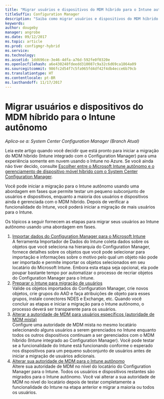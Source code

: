 ```yaml
---
title: "Migrar usuários e dispositivos do MDM híbrido para o Intune autônomo"
titleSuffix: Configuration Manager
description: "Saiba como migrar usuários e dispositivos do MDM híbrido para o Intune no Azure."
keywords: 
author: dougeby
manager: angrobe
ms.date: 09/12/2017
ms.topic: article
ms.prod: configmgr-hybrid
ms.service: 
ms.technology: 
ms.assetid: 1dd696ce-3e46-4dfa-a76d-592fe0f0320e
ms.openlocfilehash: a6e430248fdeedd310087c9a32c6d69ca1864a09
ms.sourcegitcommit: 986fc2d54f7c5fa965fd4df42f4db4ecce6b79cb
ms.translationtype: HT
ms.contentlocale: pt-BR
ms.lasthandoff: 11/17/2017
---
```

# <a name="migrate-hybrid-mdm-users-and-devices-to-intune-standalone"></a>Migrar usuários e dispositivos do MDM híbrido para o Intune autônomo

*Aplica-se a: System Center Configuration Manager (Branch Atual)*    

Leia este artigo quando você decidir que está pronto para iniciar a migração do MDM híbrido (Intune integrado com o Configuration Manager) para uma experiência somente em nuvem usando o Intune no Azure. Se você ainda não tiver decido, consulte [Escolher entre o Microsoft Intune autônomo e o gerenciamento de dispositivo móvel híbrido com o System Center Configuration Manager](https://docs.microsoft.com/sccm/mdm/understand/choose-between-standalone-intune-and-hybrid-mobile-device-management). 

Você pode iniciar a migração para o Intune autônomo usando uma abordagem em fases que permite testar um pequeno subconjunto de usuários e dispositivos, enquanto a maioria dos usuários e dispositivos ainda é gerenciada com o MDM híbrido. Depois de verificar a funcionalidade do Intune, você poderá iniciar a migração de mais usuários para o Intune.    

Os tópicos a seguir fornecem as etapas para migrar seus usuários ao Intune autônomo usando uma abordagem em fases.    
  
1.  [Importar dados do Configuration Manager para o Microsoft Intune](migrate-import-data.md)   
    A ferramenta Importador de Dados do Intune coleta dados sobre os objetos que você seleciona na hierarquia do Configuration Manager, fornece detalhes sobre os objetos que você pode selecionar para importação e informações sobre o motivo pelo qual um objeto não pode ser importado e permite importar os objetos selecionados em seu locatário do Microsoft Intune. Embora esta etapa seja opcional, ela pode poupar bastante tempo por automatizar o processo de recriar objetos do Configuration Manager para o Intune. 
2.  [Preparar o Intune para migração de usuários](migrate-prepare-intune.md)    
    Valide os objetos importados do Configuration Manager, crie novos objetos, crie grupos do AAD e faça atribuições de objeto para esses grupos, instale conectores NDES e Exchange, etc. Quando você concluir as etapas e iniciar a migração para o Intune autônomo, o processo deverá ser transparente para os usuários.  
3.  [Alterar a autoridade de MDM para usuários específicos (autoridade de MDM mista)](migrate-mixed-authority.md)    
    Configure uma autoridade de MDM mista no mesmo locatário selecionando alguns usuários a serem gerenciados no Intune enquanto todos os outros dispositivos continuam a ser gerenciados com o MDM híbrido (Intune integrado ao Configuration Manager). Você pode testar se a funcionalidade do Intune está funcionando conforme o esperado nos dispositivos para um pequeno subconjunto de usuários antes de iniciar a migração de usuários adicionais. 
4.  [Alterar sua autoridade de MDM para o Intune autônomo](change-mdm-authority.md)     
    Altere sua autoridade de MDM no nível do locatário do Configuration Manager para o Intune. Todos os usuários e dispositivos restantes são migrados para o Intune autônomo. Você vai alterar a sua autoridade de MDM no nível do locatário depois de testar completamente a funcionalidade do Intune na etapa anterior e migrar a maioria ou todos os usuários.

<!--
The following provides a typical workflow for migrating users from hybrid MDM to Intune standalone:
1.  Admin runs the Microsoft Intune Data Importer Tool, selecting which objects and assignments to import. Selected objects are imported into Intune standalone.
    1. Some objects cannot be imported because they contain settings the tool does not understand or setting that are not available in Intune standalone.
    2. Assignments are migrated. However, only if the collection an object was targeted to is based on a single Active Directory (AD) security group and the same group exists in Azure Active Directory (AAD).
    > [!Note]    
    > If you want, you can skip this step and create the objects that you want directly in Intune in the Azure portal without running the Intune Data Importer Tool. 
2.  Admin logs into the Intune on Azure portal
    1. Creates any additional objects required for their organization that were not imported by the Microsoft Intune Data Importer tool.
    2. Creates any required AAD groups and makes any additional assignments for each object to AAD groups.
    3. Installs the NDES connector on an on-premises server if using SCEP or PFX certificate deployment.
    4. Installs the Exchange connector on an on-premises server if using conditional access. 
3.  Admin ensures that all existing Intune users in their organization have an Intune license assigned to them using AAD or the Office administrator portal.
4.  Admin selects some test users to migrate to Intune standalone and removes them from the collection associated with the Intune subscription in Configuration Manager.
5.  Once removed from the collection, the user and all devices are managed by Intune in the Azure portal. Remaining users and devices continue to be managed by hybrid mobile device management in Configuration Manager. 
6.  Admin validates that things are working as expected on the device and moves more users to Intune standalone by removing them from the collection associated with the Intune subscription in Configuration Manager.
7.  Once the admin is comfortable with the functionality in Intune standalone, they can move the rest of their users and devices by switching their MDM authority to Intune standalone. This can be done by removing the Intune subscription from SCCM and choosing to change the MDM authority. Tenant level policies will be automatically migrated to Intune standalone, all objects and assignments in Intune standalone will remain, and devices will not be required to re-enroll.
-->